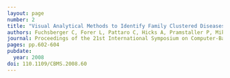 ```yaml
---
layout: page
number: 2
title: "Visual Analytical Methods to Identify Family Clustered Diseases"
authors: Fuchsberger C, Forer L, Pattaro C, Hicks A, Pramstaller P, Miksch S.
journal: Proceedings of the 21st International Symposium on Computer-Based Medical Systems
pages: pp.602-604
pubdate:
  year: 2008
doi: 110.1109/CBMS.2008.60
---
```

